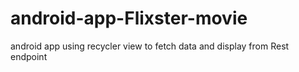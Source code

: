# android-app-Flixster-movie
 android app using recycler view to fetch data and display from Rest endpoint
